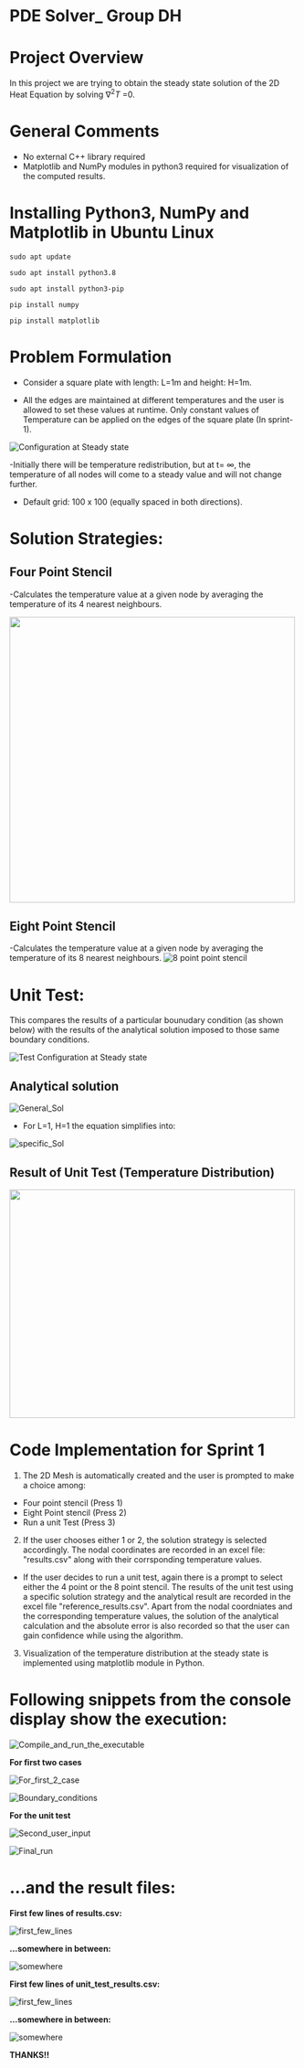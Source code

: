 # PDE Solver_ Group DH

# Project Overview
In this project we are trying to obtain the steady state solution of the 2D Heat Equation by solving  $`\nabla^2 T`$ =0. 

# General Comments
- No external C++ library required 
- Matplotlib and NumPy modules in python3 required for visualization of the computed results. 

# Installing Python3, NumPy and Matplotlib in Ubuntu Linux 

`sudo apt update`

`sudo apt install python3.8` 

`sudo apt install python3-pip`

`pip install numpy`

`pip install matplotlib`

# Problem Formulation
- Consider a square plate with length: L=1m and height: H=1m.

- All the edges are maintained at different temperatures and the user is allowed to set these values at runtime. Only constant values of Temperature can be applied on the edges of the square plate (In sprint-1). 

![Configuration at Steady state](/images/config.png)

-Initially there will be temperature redistribution, but at t= $`\infty`$, the temperature of all nodes will come to a steady value and will not change further.
- Default grid: 100 x 100 (equally spaced in both directions).
# Solution Strategies:
## Four Point Stencil 
-Calculates the temperature value at a given node by averaging the temperature of its 4 nearest neighbours.

<img src=/images/5pt_stencil.png width="500" height="500" />

## Eight Point Stencil
-Calculates the temperature value at a given node by averaging the temperature of its 8 nearest neighbours.
![8 point point stencil](/images/8pt_stencil.jpg)
# Unit Test:
This compares the results of a particular bounudary condition (as shown below) with the results of the analytical solution imposed to those same boundary conditions.

![Test Configuration at Steady state](/images/test_config.png)

## Analytical solution
![General_Sol](/images/gen_solution.png)

- For L=1, H=1 the equation simplifies into:

![specific_Sol](/images/Spl_solution.png)



## Result of Unit Test (Temperature Distribution) 

<img src=/images/results.png width="500" height="400" />

# Code Implementation for Sprint 1

1. The 2D Mesh is automatically created and the user is prompted to make a choice among:
-  Four point stencil (Press 1)
-  Eight Point stencil (Press 2)
-  Run a unit Test (Press 3)

2. If the user chooses either 1 or 2, the solution strategy is selected accordingly. The nodal coordinates are recorded in an excel file: "results.csv" along with their corrsponding temperature values. 

- If the user decides to run a unit test, again there is a prompt to select either the 4 point or the 8 point stencil. The results of the unit test using a specific solution strategy and the analytical result are recorded in the excel file "reference_results.csv". Apart from the nodal coordniates and the corresponding temperature values, the solution of the analytical calculation and the absolute error is also recorded so that the user can gain confidence while using the algorithm. 

3. Visualization of the temperature distribution at the steady state is implemented using matplotlib module in Python.  

# Following snippets from the console display show the execution:

![Compile_and_run_the_executable](/images/compile_and_ru.png)

**For first two cases**

![For_first_2_case](/images/first_user_input.png)

![Boundary_conditions](/images/boundary_conditions.png)

**For the unit test**

![Second_user_input](/images/second_user_input.png)

![Final_run](/images/final_run.png)

# ...and the result files: 

**First few lines of results.csv:**

![first_few_lines](/images/results_csv.png)

**...somewhere in between:**

![somewhere](/images/results_csv_1.png)

**First few lines of unit_test_results.csv:**

![first_few_lines](/images/unit_test_csv_1.png)

**...somewhere in between:**

![somewhere](/images/unit_test_csv_2.png)

**THANKS!!**




 
